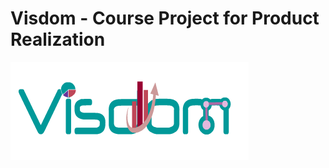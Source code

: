 # Visdom - Course Project for Product Realization
![alt tag](https://raw.githubusercontent.com/KeKs0r/visdom/master/src/images/visdom_logo.png)
